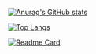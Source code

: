 <!---
mastrolube/mastrolube is a ✨ special ✨ repository because its `README.md` (this file) appears on your GitHub profile.
You can click the Preview link to take a look at your changes.
--->



[![Anurag's GitHub stats](https://github-readme-stats.vercel.app/api?username=mastrolube&count_private=true&theme=buefy&show_icons=true)](https://github.com/anuraghazra/github-readme-stats)

[![Top Langs](https://github-readme-stats.vercel.app/api/top-langs/?username=mastrolube&layout=compact)](https://github.com/anuraghazra/github-readme-stats)

[![Readme Card](https://github-readme-stats.vercel.app/api/pin/?username=gramaddict&repo=bot)](https://github.com/anuraghazra/github-readme-stats)
